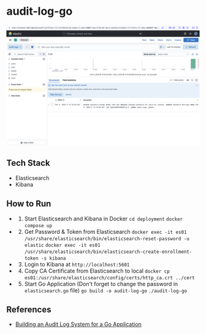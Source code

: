 # audit-log-go

![example](./staticfiles/example.png)

## Tech Stack

- Elasticsearch
- Kibana

## How to Run

- 1. Start Elasticsearch and Kibana in Docker
     `cd deployment`
     `docker compose up`

- 2. Get Password & Token from Elasticsearch
     `docker exec -it es01 /usr/share/elasticsearch/bin/elasticsearch-reset-password -u elastic`
     `docker exec -it es01 /usr/share/elasticsearch/bin/elasticsearch-create-enrollment-token -s kibana`

- 3. Login to Kibana at
     `http://localhost:5601`

- 4. Copy CA Certificate from Elasticsearch to local
     `docker cp es01:/usr/share/elasticsearch/config/certs/http_ca.crt ../cert`

- 5. Start Go Application (Don't forget to change the password in `elasticsearch.go` file)
     `go build -o audit-log-go`
     `./audit-log-go`

## References

- [Building an Audit Log System for a Go Application](https://medium.com/@alameerashraf/building-an-audit-log-system-for-a-go-application-ce131dc21394)
